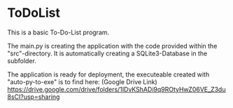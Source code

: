 # ToDoList
This is a basic To-Do-List program.

The main.py is creating the application with the code provided within the "src"-directory.
It is automatically creating a SQLite3-Database in the subfolder.

The application is ready for deployment, the executeable created with "auto-py-to-exe" is to find here: (Google Drive Link)
https://drive.google.com/drive/folders/1IDvKShADi9q9ROtyHwZ06VE_Z3du8sCI?usp=sharing
